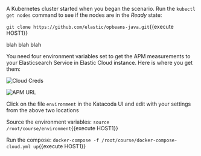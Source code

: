 A Kubernetes cluster started when you began the scenario. Run the `kubectl get nodes` command to see if the nodes are in the *Ready* state:

`git clone https://github.com/elastic/opbeans-java.git`{{execute HOST1}}

blah blah blah

You need four environment variables set to get the APM measurements to your Elasticsearch Service in Elastic Cloud instance.  Here is where you get them:

![Cloud Creds](https://user-images.githubusercontent.com/25182304/52064722-2ed10e80-2543-11e9-86bf-37fbd49fb24c.png)

![APM URL](https://user-images.githubusercontent.com/25182304/52064727-309ad200-2543-11e9-9097-24e3888455f7.png)

Click on the file `environment` in the Katacoda UI and edit with your settings from the above two locations

Source the environment variables:
`source /root/course/environment`{{execute HOST1}}

Run the compose:
`docker-compose -f /root/course/docker-compose-cloud.yml up`{{execute HOST1}}
